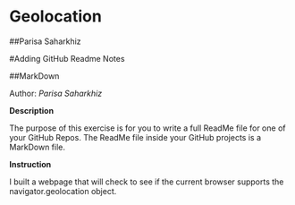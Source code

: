 # Geolocation
##Parisa Saharkhiz

#Adding GitHub Readme Notes

##MarkDown


Author: *Parisa Saharkhiz*

**Description**

The purpose of this exercise is for you to write a full ReadMe file for one of your GitHub Repos.
The ReadMe file inside your GitHub projects is a MarkDown file.

**Instruction**

I built a webpage that will check to see if the current browser supports the navigator.geolocation object.



